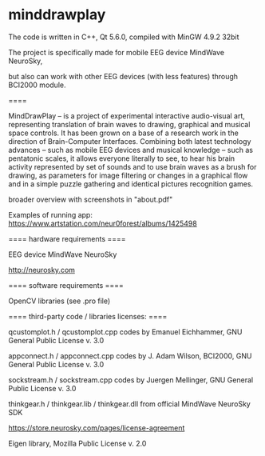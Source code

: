 # minddrawplay

The code is written in C++, Qt 5.6.0, compiled with MinGW 4.9.2 32bit

The project is specifically made for mobile EEG device MindWave NeuroSky,

but also can work with other EEG devices (with less features) through BCI2000 module.

====

MindDrawPlay – is a project of experimental interactive audio-visual art, 
representing translation of brain waves to drawing, graphical and musical space controls. 
It has been grown on a base of a research work in the direction of Brain-Computer Interfaces. 
Combining both latest technology advances – such as mobile EEG devices and musical knowledge – 
such as pentatonic scales, it allows everyone literally to see, to hear his brain activity 
represented by set of sounds and to use brain waves as a brush for drawing, as parameters 
for image filtering or changes in a graphical flow and in a simple puzzle gathering 
and identical pictures recognition games. 

broader overview with screenshots in "about.pdf" 

Examples of running app: https://www.artstation.com/neur0forest/albums/1425498

==== hardware requirements ====

EEG device MindWave NeuroSky

http://neurosky.com

====  software requirements ====

OpenCV libraries (see .pro file)

==== third-party code / libraries licenses: ====

qcustomplot.h / qcustomplot.cpp codes by Emanuel Eichhammer, GNU General Public License v. 3.0

appconnect.h / appconnect.cpp codes by J. Adam Wilson, BCI2000, GNU General Public License v. 3.0

sockstream.h / sockstream.cpp codes by Juergen Mellinger, GNU General Public License v. 3.0

thinkgear.h / thinkgear.lib / thinkgear.dll from official MindWave NeuroSky SDK

https://store.neurosky.com/pages/license-agreement

Eigen library, Mozilla Public License v. 2.0

